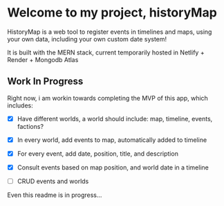 # Welcome to my project, historyMap

HistoryMap is a web tool to register events in timelines and maps, using your own data, including your own custom date system!

It is built with the MERN stack, current temporarily hosted in Netlify + Render + Mongodb Atlas

## Work In Progress

Right now, i am workin towards completing the MVP of this app, which includes:

-   [x] Have different worlds, a world should include: map, timeline, events, factions?
-   [x] In every world, add events to map, automatically added to timeline
-   [x] For every event, add date, position, title, and description
-   [x] Consult events based on map position, and world date in a timeline
-   [ ] CRUD events and worlds


Even this readme is in progress...